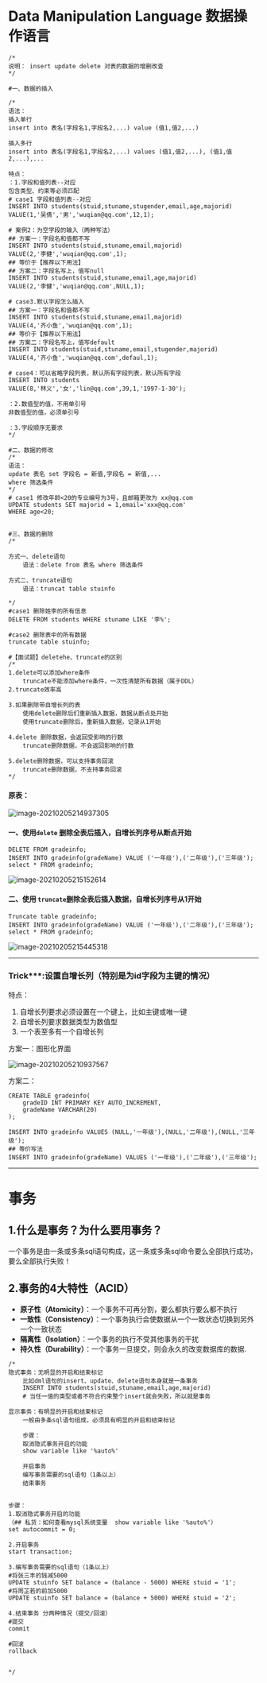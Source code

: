 # Data Manipulation Language 数据操作语言



```mysql
/*
说明： insert update delete 对表的数据的增删改查
*/

#一、数据的插入

/*
语法：
插入单行
insert into 表名(字段名1,字段名2,...) value (值1,值2,...)

插入多行
insert into 表名(字段名1,字段名2,...) values (值1,值2,...), (值1,值2,...),...

特点：
：1.字段和值列表--对应
包含类型、约束等必须匹配
# case1 字段和值列表--对应
INSERT INTO students(stuid,stuname,stugender,email,age,majorid)
VALUE(1,'吴倩','男','wuqian@qq.com',12,1);

# 案例2：为空字段的输入（两种写法）
## 方案一：字段名和值都不写
INSERT INTO students(stuid,stuname,email,majorid)
VALUE(2,'李健','wuqian@qq.com',1);
## 等价于【推荐以下用法】
## 方案二：字段名写上，值写null
INSERT INTO students(stuid,stuname,email,age,majorid)
VALUE(2,'李健','wuqian@qq.com',NULL,1);

# case3.默认字段怎么插入
## 方案一：字段名和值都不写
INSERT INTO students(stuid,stuname,email,majorid)
VALUE(4,'齐小鱼','wuqian@qq.com',1);
## 等价于【推荐以下用法】
## 方案二：字段名写上，值写default
INSERT INTO students(stuid,stuname,email,stugender,majorid)
VALUE(4,'齐小鱼','wuqian@qq.com',defaul,1);

# case4：可以省略字段列表，默认所有字段列表，默认所有字段
INSERT INTO students
VALUE(8,'林义','女','lin@qq.com',39,1,'1997-1-30');

：2.数值型的值，不用单引号
非数值型的值，必须单引号

：3.字段顺序无要求
*/

#二、数据的修改
/*
语法：
update 表名 set 字段名 = 新值,字段名 = 新值,...
where 筛选条件
*/
# case1 修改年龄<20的专业编号为3号，且邮箱更改为 xx@qq.com
UPDATE students SET majorid = 1,email='xxx@qq.com'
WHERE age<20;


#三、数据的删除
/*

方式一、delete语句
	语法：delete from 表名 where 筛选条件

方式二、truncate语句
	语法：truncat table stuinfo

*/
#case1 删除姓李的所有信息
DELETE FROM students WHERE stuname LIKE '李%';

#case2 删除表中的所有数据
truncate table stuinfo;

#【面试题】deletehe、truncate的区别
/*
1.delete可以添加where条件
	truncate不能添加where条件，一次性清楚所有数据（属于DDL）
2.truncate效率高

3.如果删除带自增长列的表
	使用delete删除后们重新插入数据，数据从断点处开始
	使用truncate删除后，重新插入数据，记录从1开始
	
4.delete 删除数据，会返回受影响的行数
	truncate删除数据，不会返回影响的行数
	
5.delete删除数据，可以支持事务回滚
	truncate删除数据，不支持事务回滚
*/
```

#### 原表：

![image-20210205214937305](D5_DML数据操作语言.assets/image-20210205214937305.png)

#### 一、使用`delete` 删除全表后插入，自增长列序号从断点开始

```mysql
DELETE FROM gradeinfo;
INSERT INTO gradeinfo(gradeName) VALUE ('一年级'),('二年级'),('三年级');
select * FROM gradeinfo;
```

![image-20210205215152614](D5_DML数据操作语言.assets/image-20210205215152614.png)



#### 二、使用 `truncate`删除全表后插入数据，自增长列序号从1开始

```mysql
Truncate table gradeinfo;
INSERT INTO gradeinfo(gradeName) VALUE ('一年级'),('二年级'),('三年级');
select * FROM gradeinfo;
```

![image-20210205215445318](D5_DML数据操作语言.assets/image-20210205215445318.png)





***

### Trick***:设置自增长列（特别是为id字段为主键的情况）

特点：

1. 自增长列要求必须设置在一个键上，比如主键或唯一键
2. 自增长列要求数据类型为数值型
3. 一个表至多有一个自增长列



方案一：图形化界面

![image-20210205210937567](D5_DML数据操作语言.assets/image-20210205210937567.png)



方案二：

```mysql
CREATE TABLE gradeinfo(
	gradeID INT PRIMARY KEY AUTO_INCREMENT,
	gradeName VARCHAR(20)
);

INSERT INTO gradeinfo VALUES (NULL,'一年级'),(NULL,'二年级'),(NULL,'三年级');
## 等价写法
INSERT INTO gradeinfo(gradeName) VALUES ('一年级'),('二年级'),('三年级');
```



*****



# 事务



## 1.什么是事务？为什么要用事务？

​	一个事务是由一条或多条sql语句构成，这一条或多条sql命令要么全部执行成功，要么全部执行失败！



## 2.事务的4大特性（ACID）

* **原子性（Atomicity）**：一个事务不可再分割，要么都执行要么都不执行
* **一致性（Consistency）**：一个事务执行会使数据从一个一致状态切换到另外一个一致状态
* **隔离性（Isolation）**：一个事务的执行不受其他事务的干扰
* **持久性（Durability）**：一个事务一旦提交，则会永久的改变数据库的数据.



```mysql
/*
隐式事务：无明显的开启和结束标记
	比如dml语句的insert、update、delete语句本身就是一条事务
	INSERT INTO students(stuid,stuname,email,age,majorid)
	# 当任一值的类型或者不符合约束整个insert就会失败，所以就是事务
	
显示事务：有明显的开启和结束标记
	一般由多条sql语句组成，必须具有明显的开启和结束标记
	
	步骤：
	取消隐式事务开启的功能
	show variable like '%auto%'
	
	开启事务
	编写事务需要的sql语句（1条以上）
	结束事务
	
	
步骤：
1.取消隐式事务开启的功能
（## 私货：如何查看mysql系统变量  show variable like '%auto%'）
set autocommit = 0;

2.开启事务
start transaction;

3.编写事务需要的sql语句（1条以上）
#将张三丰的钱减5000
UPDATE stuinfo SET balance = (balance - 5000) WHERE stuid = '1';
#将周芷若的前加5000
UPDATE stuinfo SET balance = (balance + 5000) WHERE stuid = '2';

4.结束事务 分两种情况（提交/回滚）
#提交
commit

#回滚
rollback


*/
```

